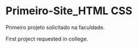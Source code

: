 # Primeiro-Site_HTML CSS
 Primeiro projeto solicitado na faculdade.

First project requested in college.
